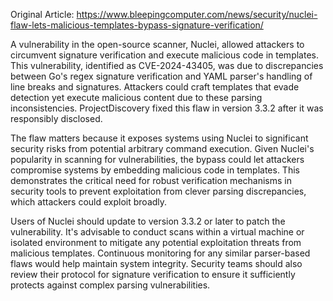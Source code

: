 Original Article: https://www.bleepingcomputer.com/news/security/nuclei-flaw-lets-malicious-templates-bypass-signature-verification/

A vulnerability in the open-source scanner, Nuclei, allowed attackers to circumvent signature verification and execute malicious code in templates. This vulnerability, identified as CVE-2024-43405, was due to discrepancies between Go's regex signature verification and YAML parser's handling of line breaks and signatures. Attackers could craft templates that evade detection yet execute malicious content due to these parsing inconsistencies. ProjectDiscovery fixed this flaw in version 3.3.2 after it was responsibly disclosed.

The flaw matters because it exposes systems using Nuclei to significant security risks from potential arbitrary command execution. Given Nuclei's popularity in scanning for vulnerabilities, the bypass could let attackers compromise systems by embedding malicious code in templates. This demonstrates the critical need for robust verification mechanisms in security tools to prevent exploitation from clever parsing discrepancies, which attackers could exploit broadly.

Users of Nuclei should update to version 3.3.2 or later to patch the vulnerability. It's advisable to conduct scans within a virtual machine or isolated environment to mitigate any potential exploitation threats from malicious templates. Continuous monitoring for any similar parser-based flaws would help maintain system integrity. Security teams should also review their protocol for signature verification to ensure it sufficiently protects against complex parsing vulnerabilities.